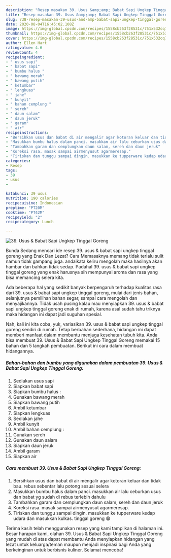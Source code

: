 ```yaml
---
description: "Resep masakan 39. Usus &amp;amp; Babat Sapi Ungkep Tinggal Goreng | Resep Bumbu 39. Usus &amp;amp; Babat Sapi Ungkep Tinggal Goreng Yang Enak Banget"
title: "Resep masakan 39. Usus &amp;amp; Babat Sapi Ungkep Tinggal Goreng | Resep Bumbu 39. Usus &amp;amp; Babat Sapi Ungkep Tinggal Goreng Yang Enak Banget"
slug: 738-resep-masakan-39-usus-and-amp-babat-sapi-ungkep-tinggal-goreng-resep-bumbu-39-usus-and-amp-babat-sapi-ungkep-tinggal-goreng-yang-enak-banget
date: 2020-08-04T16:45:02.108Z
image: https://img-global.cpcdn.com/recipes/1558cb263f28531c/751x532cq70/39-usus-babat-sapi-ungkep-tinggal-goreng-foto-resep-utama.jpg
thumbnail: https://img-global.cpcdn.com/recipes/1558cb263f28531c/751x532cq70/39-usus-babat-sapi-ungkep-tinggal-goreng-foto-resep-utama.jpg
cover: https://img-global.cpcdn.com/recipes/1558cb263f28531c/751x532cq70/39-usus-babat-sapi-ungkep-tinggal-goreng-foto-resep-utama.jpg
author: Ellen Hart
ratingvalue: 4.6
reviewcount: 4
recipeingredient:
- " usus sapi"
- " babat sapi"
- " bumbu halus "
- " bawang merah"
- " bawang putih"
- " ketumbar"
- " lengkuas"
- " jahe"
- " kunyit"
- " bahan cemplung "
- " sereh"
- " daun salam"
- " daun jeruk"
- " garam"
- " air"
recipeinstructions:
- "Bersihkan usus dan babat di air mengalir agar kotoran keluar dan tidak bau. rebus sebentar lalu potong sesuai selera"
- "Masukkan bumbu halus dalam panci. masukkan air lalu ceburkan usus dan babat yg sudah di rebus terlebih dahulu"
- "Tambahkan garam dan cemplungkan daun salam, sereh dan daun jeruk"
- "Koreksi rasa. masak sampai airmenyusut agarmeresap."
- "Tiriskan dan tunggu sampai dingin. masukkan ke tupperware kedap udara dan masukkan kulkas. tinggal goreng 😁"
categories:
- Resep
tags:
- 39
- usus
- 

katakunci: 39 usus  
nutrition: 190 calories
recipecuisine: Indonesian
preptime: "PT20M"
cooktime: "PT42M"
recipeyield: "2"
recipecategory: Lunch

---
```



![39. Usus &amp; Babat Sapi Ungkep Tinggal Goreng](https://img-global.cpcdn.com/recipes/1558cb263f28531c/751x532cq70/39-usus-babat-sapi-ungkep-tinggal-goreng-foto-resep-utama.jpg)

Bunda Sedang mencari ide resep 39. usus &amp; babat sapi ungkep tinggal goreng yang Enak Dan Lezat? Cara Memasaknya memang tidak terlalu sulit namun tidak gampang juga. andaikata keliru mengolah maka hasilnya akan hambar dan bahkan tidak sedap. Padahal 39. usus &amp; babat sapi ungkep tinggal goreng yang enak harusnya sih mempunyai aroma dan rasa yang bisa memancing selera kita.

Ada beberapa hal yang sedikit banyak berpengaruh terhadap kualitas rasa dari 39. usus &amp; babat sapi ungkep tinggal goreng, mulai dari jenis bahan, selanjutnya pemilihan bahan segar, sampai cara mengolah dan menyajikannya. Tidak usah pusing kalau mau menyiapkan 39. usus &amp; babat sapi ungkep tinggal goreng enak di rumah, karena asal sudah tahu triknya maka hidangan ini dapat jadi suguhan spesial.




Nah, kali ini kita coba, yuk, variasikan 39. usus &amp; babat sapi ungkep tinggal goreng sendiri di rumah. Tetap berbahan sederhana, hidangan ini dapat memberi manfaat dalam membantu menjaga kesehatan tubuh kita. Anda bisa membuat 39. Usus &amp; Babat Sapi Ungkep Tinggal Goreng memakai 15 bahan dan 5 langkah pembuatan. Berikut ini cara dalam membuat hidangannya.

<!--inarticleads1-->

##### Bahan-bahan dan bumbu yang digunakan dalam pembuatan 39. Usus &amp; Babat Sapi Ungkep Tinggal Goreng:

1. Sediakan  usus sapi
1. Siapkan  babat sapi
1. Siapkan  bumbu halus :
1. Gunakan  bawang merah
1. Siapkan  bawang putih
1. Ambil  ketumbar
1. Siapkan  lengkuas
1. Sediakan  jahe
1. Ambil  kunyit
1. Ambil  bahan cemplung :
1. Gunakan  sereh
1. Gunakan  daun salam
1. Siapkan  daun jeruk
1. Ambil  garam
1. Siapkan  air




<!--inarticleads2-->

##### Cara membuat 39. Usus &amp; Babat Sapi Ungkep Tinggal Goreng:

1. Bersihkan usus dan babat di air mengalir agar kotoran keluar dan tidak bau. rebus sebentar lalu potong sesuai selera
1. Masukkan bumbu halus dalam panci. masukkan air lalu ceburkan usus dan babat yg sudah di rebus terlebih dahulu
1. Tambahkan garam dan cemplungkan daun salam, sereh dan daun jeruk
1. Koreksi rasa. masak sampai airmenyusut agarmeresap.
1. Tiriskan dan tunggu sampai dingin. masukkan ke tupperware kedap udara dan masukkan kulkas. tinggal goreng 😁




Terima kasih telah menggunakan resep yang kami tampilkan di halaman ini. Besar harapan kami, olahan 39. Usus &amp; Babat Sapi Ungkep Tinggal Goreng yang mudah di atas dapat membantu Anda menyiapkan hidangan yang lezat untuk keluarga/teman maupun menjadi inspirasi bagi Anda yang berkeinginan untuk berbisnis kuliner. Selamat mencoba!

